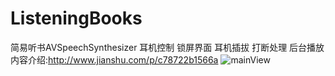 # ListeningBooks
简易听书AVSpeechSynthesizer 耳机控制 锁屏界面 耳机插拔  打断处理 后台播放
内容介绍:http://www.jianshu.com/p/c78722b1566a
![mainView](https://github.com/jeffinzhang/ListeningBooks/blob/master/简易听书AVSpeechSynthesizer/IMG_23381.PNG)

